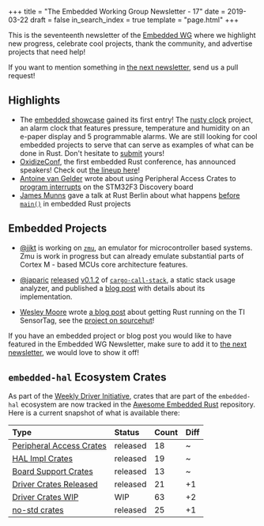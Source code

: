 +++
title = "The Embedded Working Group Newsletter - 17"
date = 2019-03-22
draft = false
in_search_index = true
template = "page.html"
+++

This is the seventeenth newsletter of the [Embedded WG] where we highlight new progress, celebrate cool projects, thank the community, and advertise projects that need help!

[Embedded WG]: https://github.com/rust-embedded/wg

<!-- TODO uncomment -->

<!-- Discuss on [users.rust-lang.org], [on twitter], or [on reddit]! -->

<!-- [users.rust-lang.org]: https://example.org/#TODO -->
<!-- [on twitter]: https://example.org/#TODO -->
<!-- [on reddit]: https://example.org/#TODO -->

<!-- more -->

If you want to mention something in [the next newsletter], send us a pull request!

[the next newsletter]: https://github.com/rust-embedded/blog/edit/master/content/2019-04-05.md

## Highlights

- The [embedded showcase] gained its first entry! The [rusty clock] project, an alarm clock that features pressure, temperature and humidity on an e-paper display and 5 programmable alarms. We are still looking for cool embedded projects to serve that can serve as examples of what can be done in Rust. Don't hesitate to [submit] yours!
- [OxidizeConf], the first embedded Rust conference, has announced speakers! Check out [the lineup here]!
- [Antoine van Gelder] wrote about using Peripheral Access Crates to [program interrupts] on the STM32F3 Discovery board
- [James Munns] gave a talk at Rust Berlin about what happens [before `main()`] in embedded Rust projects

[embedded showcase]: https://rust-embedded.github.io/showcase/
[rusty clock]: https://github.com/TeXitoi/rusty-clock
[submit]: https://github.com/rust-embedded/showcase#submit-your-project

[OxidizeConf]: https://oxidizeconf.com
[the lineup here]: https://oxidizeconf.com/schedule/

[Antoine van Gelder]: https://twitter.com/antvangelder
[program interrupts]: https://flowdsp.io/blog/stm32f3-01-interrupts/

[James Munns]: https://github.com/jamesmunns
[before `main()`]: https://www.youtube.com/watch?v=RIHVoNDxNuk

## Embedded Projects

- [@jjkt](https://github.com/jjkt) is working on [`zmu`](https://github.com/jjkt/zmu), an emulator for microcontroller based systems. Zmu is work in progress but can already emulate substantial parts of Cortex M - based MCUs core architecture features.

- [@japaric][] [released][call-stack-twitter] [v0.1.2][call-stack-changelog] of [`cargo-call-stack`][call-stack-crates-io], a static stack usage analyzer, and published a [blog post][call-stack-blog-post] with details about its implementation.

- [Wesley Moore] wrote [a blog post] about getting Rust running on the TI SensorTag, see the [project on sourcehut]!

[Wesley Moore]: https://twitter.com/wezm
[a blog post]: https://www.wezm.net/technical/2019/03/sensortag-embedded-rust-coding-retreat/
[project on sourcehut]: https://git.sr.ht/~wezm/sensortag

[@japaric]: https://github.com/japaric
[call-stack-twitter]: https://twitter.com/japaricious/status/1105368938018267136
[call-stack-changelog]: https://github.com/japaric/cargo-call-stack/blob/master/CHANGELOG.md#v012---2019-03-12
[call-stack-crates-io]: https://crates.io/crates/cargo-call-stack/0.1.2
[call-stack-blog-post]: https://blog.japaric.io/stack-analysis/

If you have an embedded project or blog post you would like to have featured in the Embedded WG Newsletter, make sure to add it to [the next newsletter], we would love to show it off!

## `embedded-hal` Ecosystem Crates

As part of the [Weekly Driver Initiative], crates that are part of the `embedded-hal` ecosystem are now tracked in the [Awesome Embedded Rust] repository. Here is a current snapshot of what is available there:

<!-- TODO fill in the numbers before release -->

| Type                       | Status    | Count | Diff |
| :---                       | :-----    | :---- | :--- |
| [Peripheral Access Crates] | released  | 18    | ~    |
| [HAL Impl Crates]          | released  | 19    | ~    |
| [Board Support Crates]     | released  | 13    | ~    |
| [Driver Crates Released]   | released  | 21    | +1   |
| [Driver Crates WIP]        | WIP       | 63    | +2   |
| [no-std crates]            | released  | 25    | +1   |

[Awesome Embedded Rust]: https://github.com/rust-embedded/awesome-embedded-rust
[Weekly Driver Initiative]: https://github.com/rust-embedded/wg/issues/39
[Peripheral Access Crates]: https://github.com/rust-embedded/awesome-embedded-rust#peripheral-access-crates
[HAL Impl Crates]: https://github.com/rust-embedded/awesome-embedded-rust#hal-implementation-crates
[Board Support Crates]: https://github.com/rust-embedded/awesome-embedded-rust#board-support-crates
[Driver Crates Released]: https://github.com/rust-embedded/awesome-embedded-rust#driver-crates
[Driver Crates WIP]: https://github.com/rust-embedded/awesome-embedded-rust#wip
[no-std crates]: https://github.com/rust-embedded/awesome-embedded-rust#no-std-crates
